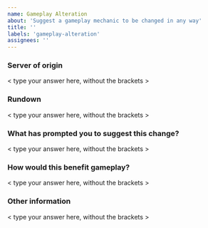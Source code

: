 ```yaml
---
name: Gameplay Alteration
about: 'Suggest a gameplay mechanic to be changed in any way'
title: ''
labels: 'gameplay-alteration'
assignees: ''
---
```


<!-- Before continuing, please make sure that your suggestion hasn't already been submitted. -->

### Server of origin
<!-- What server would this existing mechanic be changed on? Survival? Skyblock? Global? -->
< type your answer here, without the brackets >

### Rundown
<!-- Provide a breif description of the change you'd like to be made. -->
< type your answer here, without the brackets >


### What has prompted you to suggest this change?
<!-- Tell us what happened that led to you to suggest this change. -->
< type your answer here, without the brackets >


### How would this benefit gameplay?
<!-- Tell us how this would improve gameplay. -->
< type your answer here, without the brackets >


### Other information
<!-- If you have any other information that you feel would help, please add it below -->
< type your answer here, without the brackets >
